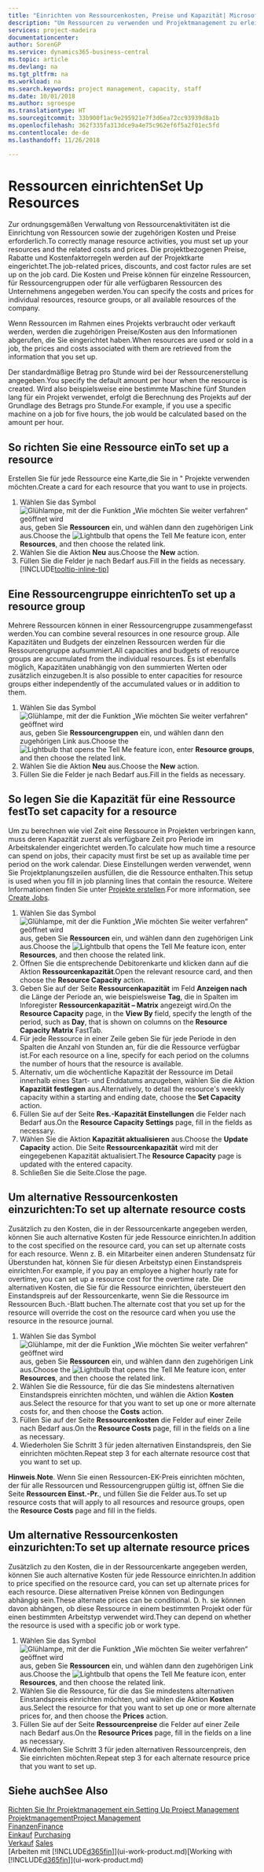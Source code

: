 ```yaml
---
title: "Einrichten von Ressourcenkosten, Preise und Kapazität| Microsoft Docs"
description: "Um Ressourcen zu verwenden und Projektmanagement zu erleichtern, können Sie Kosten und Preisen für einzelne Ressourcen oder Ressourcengruppen angeben und die die Ressourcenkapazität festlegen."
services: project-madeira
documentationcenter: 
author: SorenGP
ms.service: dynamics365-business-central
ms.topic: article
ms.devlang: na
ms.tgt_pltfrm: na
ms.workload: na
ms.search.keywords: project management, capacity, staff
ms.date: 10/01/2018
ms.author: sgroespe
ms.translationtype: HT
ms.sourcegitcommit: 33b900f1ac9e295921e7f3d6ea72cc93939d8a1b
ms.openlocfilehash: 362f335fa313dce9a4e75c962ef6f5a2f01ec5fd
ms.contentlocale: de-de
ms.lasthandoff: 11/26/2018

---
```

# <a name="set-up-resources"></a><span data-ttu-id="57ed1-103">Ressourcen einrichten</span><span class="sxs-lookup"><span data-stu-id="57ed1-103">Set Up Resources</span></span>
<span data-ttu-id="57ed1-104">Zur ordnungsgemäßen Verwaltung von Ressourcenaktivitäten ist die Einrichtung von Ressourcen sowie der zugehörigen Kosten und Preise erforderlich.</span><span class="sxs-lookup"><span data-stu-id="57ed1-104">To correctly manage resource activities, you must set up your resources and the related costs and prices.</span></span> <span data-ttu-id="57ed1-105">Die projektbezogenen Preise, Rabatte und Kostenfaktorregeln werden auf der Projektkarte eingerichtet.</span><span class="sxs-lookup"><span data-stu-id="57ed1-105">The job-related prices, discounts, and cost factor rules are set up on the job card.</span></span> <span data-ttu-id="57ed1-106">Die Kosten und Preise können für einzelne Ressourcen, für Ressourcengruppen oder für alle verfügbaren Ressourcen des Unternehmens angegeben werden.</span><span class="sxs-lookup"><span data-stu-id="57ed1-106">You can specify the costs and prices for individual resources, resource groups, or all available resources of the company.</span></span>

<span data-ttu-id="57ed1-107">Wenn Ressourcen im Rahmen eines Projekts verbraucht oder verkauft werden, werden die zugehörigen Preise/Kosten aus den Informationen abgerufen, die Sie eingerichtet haben.</span><span class="sxs-lookup"><span data-stu-id="57ed1-107">When resources are used or sold in a job, the prices and costs associated with them are retrieved from the information that you set up.</span></span>

<span data-ttu-id="57ed1-108">Der standardmäßige Betrag pro Stunde wird bei der Ressourcenerstellung angegeben.</span><span class="sxs-lookup"><span data-stu-id="57ed1-108">You specify the default amount per hour when the resource is created.</span></span> <span data-ttu-id="57ed1-109">Wird also beispielsweise eine bestimmte Maschine fünf Stunden lang für ein Projekt verwendet, erfolgt die Berechnung des Projekts auf der Grundlage des Betrags pro Stunde.</span><span class="sxs-lookup"><span data-stu-id="57ed1-109">For example, if you use a specific machine on a job for five hours, the job would be calculated based on the amount per hour.</span></span>

## <a name="to-set-up-a-resource"></a><span data-ttu-id="57ed1-110">So richten Sie eine Ressource ein</span><span class="sxs-lookup"><span data-stu-id="57ed1-110">To set up a resource</span></span>
<span data-ttu-id="57ed1-111">Erstellen Sie für jede Ressource eine Karte,die Sie in " Projekte verwenden möchten.</span><span class="sxs-lookup"><span data-stu-id="57ed1-111">Create a card for each resource that you want to use in projects.</span></span>

1. <span data-ttu-id="57ed1-112">Wählen Sie das Symbol ![Glühlampe, mit der die Funktion „Wie möchten Sie weiter verfahren“ geöffnet wird](media/ui-search/search_small.png "Wie möchten Sie weiter verfahren?") aus, geben Sie **Ressourcen** ein, und wählen dann den zugehörigen Link aus.</span><span class="sxs-lookup"><span data-stu-id="57ed1-112">Choose the ![Lightbulb that opens the Tell Me feature](media/ui-search/search_small.png "Tell me what you want to do") icon, enter **Resources**, and then choose the related link.</span></span>
2. <span data-ttu-id="57ed1-113">Wählen Sie die Aktion **Neu** aus.</span><span class="sxs-lookup"><span data-stu-id="57ed1-113">Choose the **New** action.</span></span>
3. <span data-ttu-id="57ed1-114">Füllen Sie die Felder je nach Bedarf aus.</span><span class="sxs-lookup"><span data-stu-id="57ed1-114">Fill in the fields as necessary.</span></span> [!INCLUDE[tooltip-inline-tip](includes/tooltip-inline-tip_md.md)]  

## <a name="to-set-up-a-resource-group"></a><span data-ttu-id="57ed1-115">Eine Ressourcengruppe einrichten</span><span class="sxs-lookup"><span data-stu-id="57ed1-115">To set up a resource group</span></span>
<span data-ttu-id="57ed1-116">Mehrere Ressourcen können in einer Ressourcengruppe zusammengefasst werden.</span><span class="sxs-lookup"><span data-stu-id="57ed1-116">You can combine several resources in one resource group.</span></span> <span data-ttu-id="57ed1-117">Alle Kapazitäten und Budgets der einzelnen Ressourcen werden für die Ressourcengruppe aufsummiert.</span><span class="sxs-lookup"><span data-stu-id="57ed1-117">All capacities and budgets of resource groups are accumulated from the individual resources.</span></span> <span data-ttu-id="57ed1-118">Es ist ebenfalls möglich, Kapazitäten unabhängig von den summierten Werten oder zusätzlich einzugeben.</span><span class="sxs-lookup"><span data-stu-id="57ed1-118">It is also possible to enter capacities for resource groups either independently of the accumulated values or in addition to them.</span></span>

1. <span data-ttu-id="57ed1-119">Wählen Sie das Symbol ![Glühlampe, mit der die Funktion „Wie möchten Sie weiter verfahren“ geöffnet wird](media/ui-search/search_small.png "Wie möchten Sie weiter verfahren?") aus, geben Sie **Ressourcengruppen** ein, und wählen dann den zugehörigen Link aus.</span><span class="sxs-lookup"><span data-stu-id="57ed1-119">Choose the ![Lightbulb that opens the Tell Me feature](media/ui-search/search_small.png "Tell me what you want to do") icon, enter **Resource groups**, and then choose the related link.</span></span>
2. <span data-ttu-id="57ed1-120">Wählen Sie die Aktion **Neu** aus.</span><span class="sxs-lookup"><span data-stu-id="57ed1-120">Choose the **New** action.</span></span>
3. <span data-ttu-id="57ed1-121">Füllen Sie die Felder je nach Bedarf aus.</span><span class="sxs-lookup"><span data-stu-id="57ed1-121">Fill in the fields as necessary.</span></span>

## <a name="to-set-capacity-for-a-resource"></a><span data-ttu-id="57ed1-122">So legen Sie die Kapazität für eine Ressource fest</span><span class="sxs-lookup"><span data-stu-id="57ed1-122">To set capacity for a resource</span></span>
<span data-ttu-id="57ed1-123">Um zu berechnen wie viel Zeit eine Ressource in Projekten verbringen kann, muss deren Kapazität zuerst als verfügbare Zeit pro Periode im Arbeitskalender eingerichtet werden.</span><span class="sxs-lookup"><span data-stu-id="57ed1-123">To calculate how much time a resource can spend on jobs, their capacity must first be set up as available time per period on the work calendar.</span></span> <span data-ttu-id="57ed1-124">Diese Einstellungen werden verwendet, wenn Sie Projektplanungszeilen ausfüllen, die die Ressource enthalten.</span><span class="sxs-lookup"><span data-stu-id="57ed1-124">This setup is used when you fill in job planning lines that contain the resource.</span></span> <span data-ttu-id="57ed1-125">Weitere Informationen finden Sie unter  [Projekte erstellen](projects-how-create-jobs.md).</span><span class="sxs-lookup"><span data-stu-id="57ed1-125">For more information, see [Create Jobs](projects-how-create-jobs.md).</span></span>

1. <span data-ttu-id="57ed1-126">Wählen Sie das Symbol ![Glühlampe, mit der die Funktion „Wie möchten Sie weiter verfahren“ geöffnet wird](media/ui-search/search_small.png "Wie möchten Sie weiter verfahren?") aus, geben Sie **Ressourcen** ein, und wählen dann den zugehörigen Link aus.</span><span class="sxs-lookup"><span data-stu-id="57ed1-126">Choose the ![Lightbulb that opens the Tell Me feature](media/ui-search/search_small.png "Tell me what you want to do") icon, enter **Resources**, and then choose the related link.</span></span>
2. <span data-ttu-id="57ed1-127">Öffnen Sie die entsprechende Debitorenkarte und klicken dann auf die Aktion **Ressourcenkapazität**.</span><span class="sxs-lookup"><span data-stu-id="57ed1-127">Open the relevant resource card, and then choose the **Resource Capacity** action.</span></span>
3. <span data-ttu-id="57ed1-128">Geben Sie auf der Seite **Ressourcenkapazität** im Feld **Anzeigen nach** die Länge der Periode an, wie beispielsweise **Tag**, die in Spalten im Inforegister **Ressourcenkapazität – Matrix** angezeigt wird.</span><span class="sxs-lookup"><span data-stu-id="57ed1-128">On the **Resource Capacity** page, in the **View By** field, specify the length of the period, such as **Day**, that is shown on columns on the **Resource Capacity Matrix** FastTab.</span></span>
4. <span data-ttu-id="57ed1-129">Für jede Ressource in einer Zeile geben Sie für jede Periode in den Spalten die Anzahl von Stunden an, für die die Ressource verfügbar ist.</span><span class="sxs-lookup"><span data-stu-id="57ed1-129">For each resource on a line, specify for each period on the columns the number of hours that the resource is available.</span></span>
5. <span data-ttu-id="57ed1-130">Alternativ, um die wöchentliche Kapazität der Ressource im Detail innerhalb eines Start- und Enddatums anzugeben, wählen Sie die Aktion **Kapazität festlegen** aus.</span><span class="sxs-lookup"><span data-stu-id="57ed1-130">Alternatively, to detail the resource's weekly capacity within a starting and ending date, choose the **Set Capacity** action.</span></span>
6. <span data-ttu-id="57ed1-131">Füllen Sie auf der Seite **Res.-Kapazität Einstellungen** die Felder nach Bedarf aus.</span><span class="sxs-lookup"><span data-stu-id="57ed1-131">On the **Resource Capacity Settings** page, fill in the fields as necessary.</span></span>
7. <span data-ttu-id="57ed1-132">Wählen Sie die Aktion **Kapazität aktualisieren** aus.</span><span class="sxs-lookup"><span data-stu-id="57ed1-132">Choose the **Update Capacity** action.</span></span> <span data-ttu-id="57ed1-133">Die Seite **Ressourcenkapazität** wird mit der eingegebenen Kapazität aktualisiert.</span><span class="sxs-lookup"><span data-stu-id="57ed1-133">The **Resource Capacity** page is updated with the entered capacity.</span></span>
8. <span data-ttu-id="57ed1-134">Schließen Sie die Seite.</span><span class="sxs-lookup"><span data-stu-id="57ed1-134">Close the page.</span></span>

## <a name="to-set-up-alternate-resource-costs"></a><span data-ttu-id="57ed1-135">Um alternative Ressourcenkosten einzurichten:</span><span class="sxs-lookup"><span data-stu-id="57ed1-135">To set up alternate resource costs</span></span>
<span data-ttu-id="57ed1-136">Zusätzlich zu den Kosten, die in der Ressourcenkarte angegeben werden, können Sie auch alternative Kosten für jede Ressource einrichten.</span><span class="sxs-lookup"><span data-stu-id="57ed1-136">In addition to the cost specified on the resource card, you can set up alternate costs for each resource.</span></span> <span data-ttu-id="57ed1-137">Wenn z. B. ein Mitarbeiter einen anderen Stundensatz für Überstunden hat, können Sie für diesen Arbeitstyp einen Einstandspreis einrichten.</span><span class="sxs-lookup"><span data-stu-id="57ed1-137">For example, if you pay an employee a higher hourly rate for overtime, you can set up a resource cost for the overtime rate.</span></span> <span data-ttu-id="57ed1-138">Die alternativen Kosten, die Sie für die Ressource einrichten, übersteuert den Einstandspreis auf der Ressourcenkarte, wenn Sie die Ressource im Ressourcen Buch.-Blatt buchen.</span><span class="sxs-lookup"><span data-stu-id="57ed1-138">The alternate cost that you set up for the resource will override the cost on the resource card when you use the resource in the resource journal.</span></span>

1. <span data-ttu-id="57ed1-139">Wählen Sie das Symbol ![Glühlampe, mit der die Funktion „Wie möchten Sie weiter verfahren“ geöffnet wird](media/ui-search/search_small.png "Wie möchten Sie weiter verfahren?") aus, geben Sie **Ressourcen** ein, und wählen dann den zugehörigen Link aus.</span><span class="sxs-lookup"><span data-stu-id="57ed1-139">Choose the ![Lightbulb that opens the Tell Me feature](media/ui-search/search_small.png "Tell me what you want to do") icon, enter **Resources**, and then choose the related link.</span></span>  
2. <span data-ttu-id="57ed1-140">Wählen Sie die Ressource, für die das Sie mindestens alternativen Einstandspreis einrichten möchten, und wählen die Aktion **Kosten** aus.</span><span class="sxs-lookup"><span data-stu-id="57ed1-140">Select the resource for that you want to set up one or more alternate costs for, and then choose the **Costs** action.</span></span>  
3. <span data-ttu-id="57ed1-141">Füllen Sie auf der Seite **Ressourcenkosten** die Felder auf einer Zeile nach Bedarf aus.</span><span class="sxs-lookup"><span data-stu-id="57ed1-141">On the **Resource Costs** page, fill in the fields on a line as necessary.</span></span>  
4. <span data-ttu-id="57ed1-142">Wiederholen Sie Schritt 3 für jeden alternativen Einstandspreis, den Sie einrichten möchten.</span><span class="sxs-lookup"><span data-stu-id="57ed1-142">Repeat step 3 for each alternate resource cost that you want to set up.</span></span>

<span data-ttu-id="57ed1-143">**Hinweis**.</span><span class="sxs-lookup"><span data-stu-id="57ed1-143">**Note**.</span></span> <span data-ttu-id="57ed1-144">Wenn Sie einen Ressourcen-EK-Preis einrichten möchten, der für alle Ressourcen und Ressourcengruppen gültig ist, öffnen Sie die Seite **Ressourcen Einst.-Pr.**, und füllen Sie die Felder aus.</span><span class="sxs-lookup"><span data-stu-id="57ed1-144">To set up resource costs that will apply to all resources and resource groups, open the **Resource Costs** page and fill in the fields.</span></span>

## <a name="to-set-up-alternate-resource-prices"></a><span data-ttu-id="57ed1-145">Um alternative Ressourcenkosten einzurichten:</span><span class="sxs-lookup"><span data-stu-id="57ed1-145">To set up alternate resource prices</span></span>
<span data-ttu-id="57ed1-146">Zusätzlich zu den Kosten, die in der Ressourcenkarte angegeben werden, können Sie auch alternative Kosten für jede Ressource einrichten.</span><span class="sxs-lookup"><span data-stu-id="57ed1-146">In addition to price specified on the resource card, you can set up alternate prices for each resource.</span></span> <span data-ttu-id="57ed1-147">Diese alternativen Preise können von Bedingungen abhängig sein.</span><span class="sxs-lookup"><span data-stu-id="57ed1-147">These alternate prices can be conditional.</span></span> <span data-ttu-id="57ed1-148">D. h. sie können davon abhängen, ob diese Ressource in einem bestimmten Projekt oder für einen bestimmten Arbeitstyp verwendet wird.</span><span class="sxs-lookup"><span data-stu-id="57ed1-148">They can depend on whether the resource is used with a specific job or work type.</span></span>

1. <span data-ttu-id="57ed1-149">Wählen Sie das Symbol ![Glühlampe, mit der die Funktion „Wie möchten Sie weiter verfahren“ geöffnet wird](media/ui-search/search_small.png "Wie möchten Sie weiter verfahren?") aus, geben Sie **Ressourcen** ein, und wählen dann den zugehörigen Link aus.</span><span class="sxs-lookup"><span data-stu-id="57ed1-149">Choose the ![Lightbulb that opens the Tell Me feature](media/ui-search/search_small.png "Tell me what you want to do") icon, enter **Resources**, and then choose the related link.</span></span>
2. <span data-ttu-id="57ed1-150">Wählen Sie die Ressource, für die das Sie mindestens alternativen Einstandspreis einrichten möchten, und wählen die Aktion **Kosten** aus.</span><span class="sxs-lookup"><span data-stu-id="57ed1-150">Select the resource for that you want to set up one or more alternate prices for, and then choose the **Prices** action.</span></span>
3. <span data-ttu-id="57ed1-151">Füllen Sie auf der Seite **Ressourcenpreise** die Felder auf einer Zeile nach Bedarf aus.</span><span class="sxs-lookup"><span data-stu-id="57ed1-151">On the **Resource Prices** page, fill in the fields on a line as necessary.</span></span>
4. <span data-ttu-id="57ed1-152">Wiederholen Sie Schritt 3 für jeden alternativen Ressourcenpreis, den Sie einrichten möchten.</span><span class="sxs-lookup"><span data-stu-id="57ed1-152">Repeat step 3 for each alternate resource price that you want to set up.</span></span>

## <a name="see-also"></a><span data-ttu-id="57ed1-153">Siehe auch</span><span class="sxs-lookup"><span data-stu-id="57ed1-153">See Also</span></span>
[<span data-ttu-id="57ed1-154">Richten Sie Ihr Projektmanagement ein.</span><span class="sxs-lookup"><span data-stu-id="57ed1-154">Setting Up Project Management</span></span>](projects-setup-projects.md)  
[<span data-ttu-id="57ed1-155">Projektmanagement</span><span class="sxs-lookup"><span data-stu-id="57ed1-155">Project Management</span></span>](projects-manage-projects.md)  
[<span data-ttu-id="57ed1-156">Finanzen</span><span class="sxs-lookup"><span data-stu-id="57ed1-156">Finance</span></span>](finance.md)  
<span data-ttu-id="57ed1-157">[Einkauf](purchasing-manage-purchasing.md)       </span><span class="sxs-lookup"><span data-stu-id="57ed1-157">[Purchasing](purchasing-manage-purchasing.md)       </span></span>  
<span data-ttu-id="57ed1-158">[Verkauf](sales-manage-sales.md)    </span><span class="sxs-lookup"><span data-stu-id="57ed1-158">[Sales](sales-manage-sales.md)    </span></span>  
<span data-ttu-id="57ed1-159">[Arbeiten mit [!INCLUDE[d365fin](includes/d365fin_md.md)]](ui-work-product.md)</span><span class="sxs-lookup"><span data-stu-id="57ed1-159">[Working with [!INCLUDE[d365fin](includes/d365fin_md.md)]](ui-work-product.md)</span></span>  

